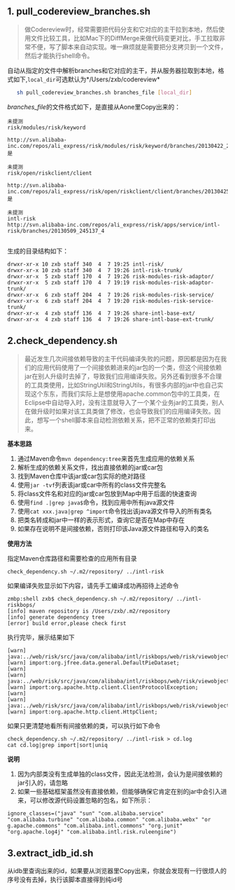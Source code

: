 ## 1. pull_codereview_branches.sh
>做Codereview时，经常需要把代码分支和它对应的主干拉到本地，然后使用文件比较工具，比如Mac下的DiffMerge来做代码变更对比，手工拉取非常不便，写了脚本来自动实现。唯一麻烦就是需要把分支拷贝到一个文件，然后才能执行shell命令。

自动从指定的文件中解析branches和它对应的主干，并从服务器拉取到本地，格式如下,`local_dir`可选默认为*/Users/zxb/codereview*
```bash
   sh pull_codereview_branches.sh branches_file [local_dir]
```
*branches_file*的文件格式如下，是直接从Aone里Copy出来的：
```
未提测
risk/modules/risk/keyword

http://svn.alibaba-inc.com/repos/ali_express/risk/modules/risk/keyword/branches/20130422_245137_1
是
			
未提测
risk/open/riskclient/client

http://svn.alibaba-inc.com/repos/ali_express/risk/open/riskclient/client/branches/20130425_245137_4
是
			
未提测
intl-risk
http://svn.alibaba-inc.com/repos/ali_express/risk/apps/service/intl-risk/branches/20130509_245137_4
	
```
生成的目录结构如下：
```
drwxr-xr-x 10 zxb staff 340  4  7 19:25 intl-risk/
drwxr-xr-x 10 zxb staff 340  4  7 19:26 intl-risk-trunk/
drwxr-xr-x  5 zxb staff 170  4  7 19:26 risk-modules-risk-adaptor/
drwxr-xr-x  5 zxb staff 170  4  7 19:19 risk-modules-risk-adaptor-trunk/
drwxr-xr-x  6 zxb staff 204  4  7 19:26 risk-modules-risk-service/
drwxr-xr-x  6 zxb staff 204  4  7 19:20 risk-modules-risk-service-trunk/
drwxr-xr-x  4 zxb staff 136  4  7 19:26 share-intl-base-ext/
drwxr-xr-x  4 zxb staff 136  4  7 19:26 share-intl-base-ext-trunk/
```

## 2.check_dependency.sh
>最近发生几次间接依赖导致的主干代码编译失败的问题，原因都是因为在我们的应用代码使用了一个间接依赖进来的jar包的一个类，但这个间接依赖jar在别人升级时去掉了，导致我们应用编译失败。另外还看到很多不合理的工具类使用，比如StringUtil和StringUtils，有很多内部的jar中也自己实现这个东东，而我们实际上是想使用apache.common包中的工具类，在Eclipse中自动导入时，没有注意就导入了一个某个业务jar的工具类，别人在做升级时如果对该工具类做了修改，也会导致我们的应用编译失败。因此，想写一个shell脚本来自动检测依赖关系，把不正常的依赖类打印出来。

**基本思路**

1. 通过Maven命令`mvn dependency:tree`来首先生成应用的依赖关系
2. 解析生成的依赖关系文件，找出直接依赖的jar或car包
3. 找到Maven仓库中该jar或car包实际的绝对路径
4. 使用`jar -tvf`列表该jar或car中所有的class文件完整名
5. 将class文件名和对应的jar或car包放到Map中用于后面的快速查询
6. 使用`find .|grep java$`命令，找到应用中所有java源文件
7. 使用`cat xxx.java|grep ^import`命令找出该java源文件导入的所有类名
8. 把类名转成和jar中一样的表示形式，查询它是否在Map中存在
9. 如果存在说明不是间接依赖，否则打印该Java源文件路径和导入的类名

**使用方法**

指定Maven仓库路径和需要检查的应用所有目录
```
check_dependency.sh ~/.m2/repository/ ../intl-risk
```
如果编译失败显示如下内容，请先手工编译成功再招待上述命令
```
zmbp:shell zxb$ check_dependency.sh ~/.m2/repository/ ../intl-riskbops/
[info] maven repository is /Users/zxb/.m2/repository
[info] generate dependency tree
[error] build error,please check first
```
执行完毕，展示结果如下
```
[warn] java:../web/risk/src/java/com/alibaba/intl/riskbops/web/risk/viewobject/index/IndexVO.java
[warn] import:org.jfree.data.general.DefaultPieDataset;
[warn] 
[warn] java:../web/risk/src/java/com/alibaba/intl/riskbops/web/risk/viewobject/module/ObjectBinding.java
[warn] import:org.apache.http.client.ClientProtocolException;
[warn] 
[warn] java:../web/risk/src/java/com/alibaba/intl/riskbops/web/risk/viewobject/module/ObjectBinding.java
[warn] import:org.apache.http.client.HttpClient;
```
如果只更清楚地看所有间接依赖的类，可以执行如下命令
```
check_dependency.sh ~/.m2/repository/ ../intl-risk > cd.log
cat cd.log|grep import|sort|uniq
```

**说明**

1. 因为内部类没有生成单独的class文件，因此无法检测，会认为是间接依赖的jar引入的，请忽略
2. 如果一些基础框架虽然没有直接依赖，但能够确保它肯定在别的jar中会引入进来，可以修改源代码设置忽略的包名，如下所示：
```
ignore_classes=("java" "sun" "com.alibaba.service" "com.alibaba.turbine" "com.alibaba.common" "com.alibaba.webx" "or    g.apache.commons" "com.alibaba.intl.commons" "org.junit" "org.apache.log4j" "com.alibaba.intl.risk.ruleengine")
```

## 3.extract_idb_id.sh
从idb里查询出来的id，如果要从浏览器里Copy出来，你就会发现有一行很烦人的序号没有去掉，执行该脚本直接得到纯id号
 

